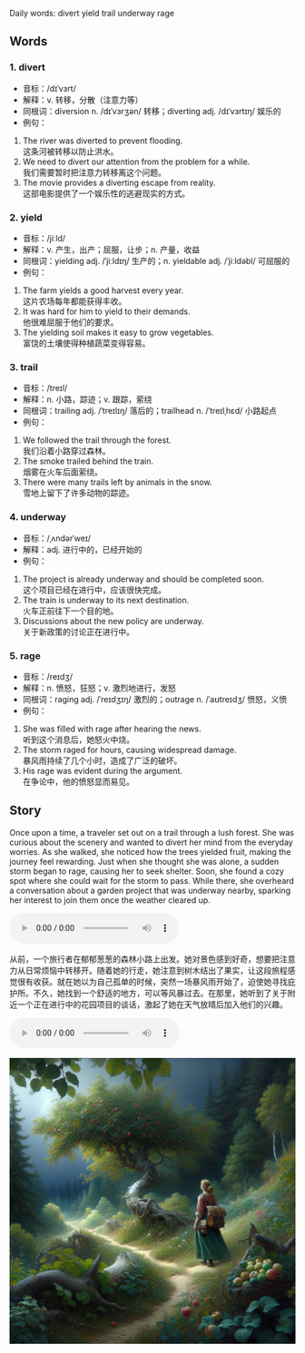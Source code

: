 Daily words: divert yield trail underway rage

## Words
### 1. divert
- 音标：/dɪˈvɜrt/ <span style="cursor: pointer;" onclick="document.getElementById('audio-player-1').play()"><i class="fas fa-volume-up"></i></span>
<audio id="audio-player-1" src="audios/words/divert.mp3" style="display:none;"></audio>
- 解释：v. 转移，分散（注意力等）
- 同根词：diversion n. /dɪˈvɜrʒən/ 转移；diverting adj. /dɪˈvɜrtɪŋ/ 娱乐的
- 例句：
1. The river was diverted to prevent flooding.  
这条河被转移以防止洪水。  
2. We need to divert our attention from the problem for a while.  
我们需要暂时把注意力转移离这个问题。  
3. The movie provides a diverting escape from reality.  
这部电影提供了一个娱乐性的逃避现实的方式。

### 2. yield
- 音标：/jiːld/ <span style="cursor: pointer;" onclick="document.getElementById('audio-player-2').play()"><i class="fas fa-volume-up"></i></span>
<audio id="audio-player-2" src="audios/words/yield.mp3" style="display:none;"></audio>
- 解释：v. 产生，出产；屈服，让步；n. 产量，收益
- 同根词：yielding adj. /ˈjiːldɪŋ/ 生产的；n. yieldable adj. /ˈjiːldəbl/ 可屈服的
- 例句：
1. The farm yields a good harvest every year.  
这片农场每年都能获得丰收。  
2. It was hard for him to yield to their demands.  
他很难屈服于他们的要求。  
3. The yielding soil makes it easy to grow vegetables.  
富饶的土壤使得种植蔬菜变得容易。

### 3. trail
- 音标：/treɪl/ <span style="cursor: pointer;" onclick="document.getElementById('audio-player-3').play()"><i class="fas fa-volume-up"></i></span>
<audio id="audio-player-3" src="audios/words/trail.mp3" style="display:none;"></audio>
- 解释：n. 小路，踪迹；v. 跟踪，萦绕
- 同根词：trailing adj. /ˈtreɪlɪŋ/ 落后的；trailhead n. /ˈtreɪlˌhɛd/ 小路起点
- 例句：
1. We followed the trail through the forest.  
我们沿着小路穿过森林。  
2. The smoke trailed behind the train.  
烟雾在火车后面萦绕。  
3. There were many trails left by animals in the snow.  
雪地上留下了许多动物的踪迹。

### 4. underway
- 音标：/ˌʌndərˈweɪ/ <span style="cursor: pointer;" onclick="document.getElementById('audio-player-4').play()"><i class="fas fa-volume-up"></i></span>
<audio id="audio-player-4" src="audios/words/underway.mp3" style="display:none;"></audio>
- 解释：adj. 进行中的，已经开始的
- 例句：
1. The project is already underway and should be completed soon.  
这个项目已经在进行中，应该很快完成。  
2. The train is underway to its next destination.  
火车正前往下一个目的地。  
3. Discussions about the new policy are underway.  
关于新政策的讨论正在进行中。

### 5. rage
- 音标：/reɪdʒ/ <span style="cursor: pointer;" onclick="document.getElementById('audio-player-5').play()"><i class="fas fa-volume-up"></i></span>
<audio id="audio-player-5" src="audios/words/rage.mp3" style="display:none;"></audio>
- 解释：n. 愤怒，狂怒；v. 激烈地进行，发怒
- 同根词：raging adj. /ˈreɪdʒɪŋ/ 激烈的；outrage n. /ˈaʊtreɪdʒ/ 愤怒，义愤
- 例句：
1. She was filled with rage after hearing the news.  
听到这个消息后，她怒火中烧。  
2. The storm raged for hours, causing widespread damage.  
暴风雨持续了几个小时，造成了广泛的破坏。  
3. His rage was evident during the argument.  
在争论中，他的愤怒显而易见。

## Story
Once upon a time, a traveler set out on a trail through a lush forest. She was curious about the scenery and wanted to divert her mind from the everyday worries. As she walked, she noticed how the trees yielded fruit, making the journey feel rewarding. Just when she thought she was alone, a sudden storm began to rage, causing her to seek shelter. Soon, she found a cozy spot where she could wait for the storm to pass. While there, she overheard a conversation about a garden project that was underway nearby, sparking her interest to join them once the weather cleared up.

<audio controls>
  <source src="https://files.dwong.top/2024-10-16-english.mp3" type="audio/mpeg">
  你的浏览器不支持音频元素。
</audio>
  

从前，一个旅行者在郁郁葱葱的森林小路上出发。她对景色感到好奇，想要把注意力从日常烦恼中转移开。随着她的行走，她注意到树木结出了果实，让这段旅程感觉很有收获。就在她以为自己孤单的时候，突然一场暴风雨开始了，迫使她寻找庇护所。不久，她找到一个舒适的地方，可以等风暴过去。在那里，她听到了关于附近一个正在进行中的花园项目的谈话，激起了她在天气放晴后加入他们的兴趣。

<audio controls>
  <source src="https://files.dwong.top/2024-10-16-chinese.mp3" type="audio/mpeg">
  你的浏览器不支持音频元素。
</audio>
  

![story](./images/2024-10-16.png)

